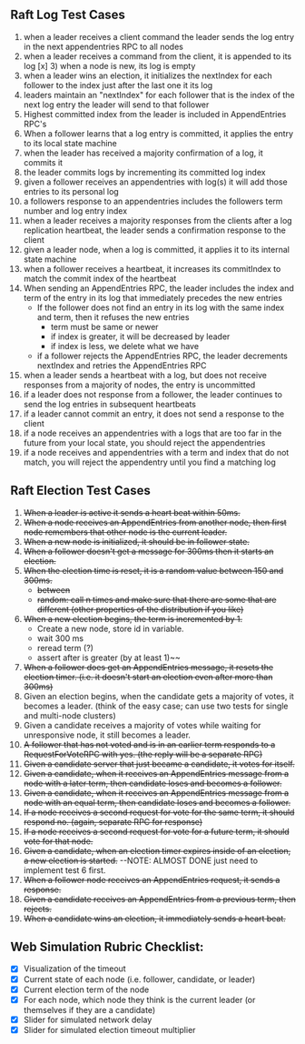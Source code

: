 
## Raft Log Test Cases
1) when a leader receives a client command the leader sends the log entry in the next appendentries RPC to all nodes
2) when a leader receives a command from the client, it is appended to its log
[x] 3) when a node is new, its log is empty
4) when a leader wins an election, it initializes the nextIndex for each follower to the index just after the last one it its log
5) leaders maintain an "nextIndex" for each follower that is the index of the next log entry the leader will send to that follower
6) Highest committed index from the leader is included in AppendEntries RPC's
7) When a follower learns that a log entry is committed, it applies the entry to its local state machine
8) when the leader has received a majority confirmation of a log, it commits it
9) the leader commits logs by incrementing its committed log index
10) given a follower receives an appendentries with log(s) it will add those entries to its personal log
11) a followers response to an appendentries includes the followers term number and log entry index
12) when a leader receives a majority responses from the clients after a log replication heartbeat, the leader sends a confirmation response to the client
13) given a leader node, when a log is committed, it applies it to its internal state machine
14) when a follower receives a heartbeat, it increases its commitIndex to match the commit index of the heartbeat    
15) When sending an AppendEntries RPC, the leader includes the index and term of the entry in its log that immediately precedes the new entries
    - If the follower does not find an entry in its log with the same index and term, then it refuses the new entries
        - term must be same or newer
        - if index is greater, it will be decreased by leader
        - if index is less, we delete what we have
    - if a follower rejects the AppendEntries RPC, the leader decrements nextIndex and retries the AppendEntries RPC
16) when a leader sends a heartbeat with a log, but does not receive responses from a majority of nodes, the entry is uncommitted
17) if a leader does not response from a follower, the leader continues to send the log entries in subsequent heartbeats  
18) if a leader cannot commit an entry, it does not send a response to the client
19) if a node receives an appendentries with a logs that are too far in the future from your local state, you should reject the appendentries
20) if a node receives and appendentries with a term and index that do not match, you will reject the appendentry until you find a matching log 

## Raft Election Test Cases
1) ~~When a leader is active it sends a heart beat within 50ms.~~
2) ~~When a node receives an AppendEntries from another node, then first node remembers that other node is the current leader.~~
3) ~~When a new node is initialized, it should be in follower state.~~
4) ~~When a follower doesn't get a message for 300ms then it starts an election.~~
5) ~~When the election time is reset, it is a random value between 150 and 300ms.~~
    - ~~between~~
    - ~~random: call n times and make sure that there are some that are different (other properties of the distribution if you like)~~
6) ~~When a new election begins, the term is incremented by 1.~~
    - Create a new node, store id in variable.
    - wait 300 ms
    - reread term (?)
    - assert after is greater (by at least 1)~~
7) ~~When a follower does get an AppendEntries message, it resets the election timer. (i.e. it doesn't start an election even after more than 300ms)~~
8) Given an election begins, when the candidate gets a majority of votes, it becomes a leader. (think of the easy case; can use two tests for single and multi-node clusters)
9) Given a candidate receives a majority of votes while waiting for unresponsive node, it still becomes a leader.
10) ~~A follower that has not voted and is in an earlier term responds to a RequestForVoteRPC with yes. (the reply will be a separate RPC)~~
11) ~~Given a candidate server that just became a candidate, it votes for itself.~~
12) ~~Given a candidate, when it receives an AppendEntries message from a node with a later term, then candidate loses and becomes a follower.~~
13) ~~Given a candidate, when it receives an AppendEntries message from a node with an equal term, then candidate loses and becomes a follower.~~
14) ~~If a node receives a second request for vote for the same term, it should respond no. (again, separate RPC for response)~~
15) ~~If a node receives a second request for vote for a future term, it should vote for that node.~~
16) ~~Given a candidate, when an election timer expires inside of an election, a new election is started.~~ --NOTE: ALMOST DONE just need to implement test 6 first.
17) ~~When a follower node receives an AppendEntries request, it sends a response.~~
18) ~~Given a candidate receives an AppendEntries from a previous term, then rejects.~~
19) ~~When a candidate wins an election, it immediately sends a heart beat.~~

## Web Simulation Rubric Checklist:
- [x] Visualization of the timeout
- [x] Current state of each node (i.e. follower, candidate, or leader)
- [x] Current election term of the node
- [x] For each node, which node they think is the current leader (or themselves if they are a candidate)
- [x] Slider for simulated network delay
- [x] Slider for simulated election timeout multiplier
